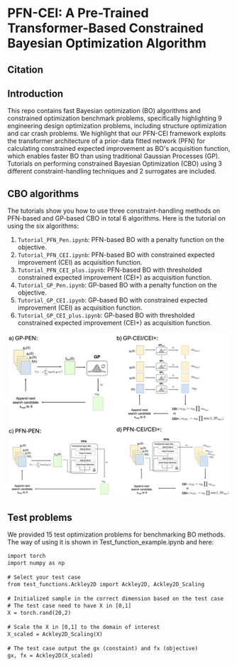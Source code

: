 # PFN-CEI: A Pre-Trained Transformer-Based Constrained Bayesian Optimization Algorithm

## Citation


## Introduction
This repo contains fast Bayesian optimization (BO) algorithms and constrained optimization benchmark problems, specifically highlighting 9 engineering design optimization problems, including structure optimization and car crash problems. We highlight that our PFN-CEI framework exploits the transformer architecture of a prior-data fitted network (PFN) for calculating constrained expected improvement as BO's acquisition function, which enables faster BO than using traditional Gaussian Processes (GP). Tutorials on performing constrained Bayesian Optimization (CBO) using 3 different constraint-handling techniques and 2 surrogates are included.

## CBO algorithms
The tutorials show you how to use three constraint-handling methods on PFN-based and GP-based CBO in total 6 algorithms. Here is the tutorial on using the six algorithms:

1. `Tutorial_PFN_Pen.ipynb`: PFN-based BO with a penalty function on the objective.
2. `Tutorial_PFN_CEI.ipynb`: PFN-based BO with constrained expected improvement (CEI) as acquisition function.
3. `Tutorial_PFN_CEI_plus.ipynb`: PFN-based BO with thresholded constrained expected improvement (CEI+) as acquisition function.
4. `Tutorial_GP_Pen.ipynb`: GP-based BO with a penalty function on the objective.
5. `Tutorial_GP_CEI.ipynb`: GP-based BO with constrained expected improvement (CEI) as acquisition function.
6. `Tutorial_GP_CEI_plus.ipynb`: GP-based BO with thresholded constrained expected improvement (CEI+) as acquisition function.

![Visual](image.png)

## Test problems
We provided 15 test optimization problems for benchmarking BO methods. The way of using it is shown in Test_function_example.ipynb and here:
```
import torch
import numpy as np

# Select your test case
from test_functions.Ackley2D import Ackley2D, Ackley2D_Scaling

# Initialized sample in the correct dimension based on the test case
# The test case need to have X in [0,1]
X = torch.rand(20,2)

# Scale the X in [0,1] to the domain of interest
X_scaled = Ackley2D_Scaling(X)

# The test case output the gx (constaint) and fx (objective)
gx, fx = Ackley2D(X_scaled)
```
